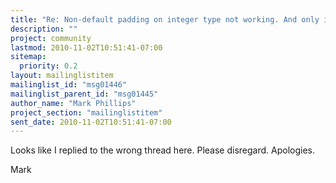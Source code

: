 ```yaml
---
title: "Re: Non-default padding on integer type not working. And only integer	type only works with signed 32-bit ints?"
description: ""
project: community
lastmod: 2010-11-02T10:51:41-07:00
sitemap:
  priority: 0.2
layout: mailinglistitem
mailinglist_id: "msg01446"
mailinglist_parent_id: "msg01445"
author_name: "Mark Phillips"
project_section: "mailinglistitem"
sent_date: 2010-11-02T10:51:41-07:00
---
```



Looks like I replied to the wrong thread here. Please disregard. Apologies.

Mark

